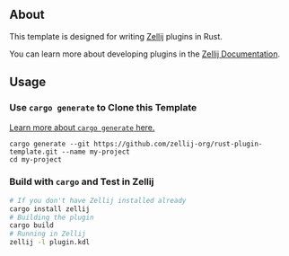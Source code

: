 ## About

This template is designed for writing [Zellij][zellij] plugins in Rust.

You can learn more about developing plugins in the [Zellij Documentation][docs].

[zellij]: https://github.com/zellij-org/zellij
[docs]: https://zellij.dev/documentation/plugins.html

## Usage

### Use `cargo generate` to Clone this Template

[Learn more about `cargo generate` here.](https://github.com/ashleygwilliams/cargo-generate)

```
cargo generate --git https://github.com/zellij-org/rust-plugin-template.git --name my-project
cd my-project
```

### Build with `cargo` and Test in Zellij

```sh
# If you don't have Zellij installed already
cargo install zellij
# Building the plugin
cargo build
# Running in Zellij
zellij -l plugin.kdl
```
